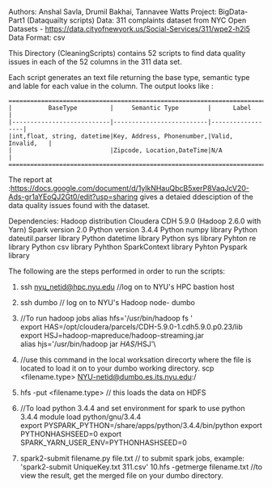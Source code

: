 Authors: Anshal Savla, Drumil Bakhai, Tannavee Watts
Project: BigData-Part1 (Dataquailty scripts)
Data: 311 complaints dataset from NYC Open Datasets -   https://data.cityofnewyork.us/Social-Services/311/wpe2-h2i5
Data Format: csv

This Directory (CleaningScripts) contains 52 scripts to find data quality issues in each of the 52 columns in the 311 data set.

Each script generates an text file returning the base type, semantic type and lable for each value in the column.
The output looks like :

    ===========================================================================
    |          BaseType         |     Semantic Type        |      Label       |
    |---------------------------|--------------------------|------------------|
    |int,float, string, datetime|Key, Address, Phonenumber,|Valid, Invalid,   |
    |                           |Zipcode, Location,DateTime|N/A               |
    ===========================================================================

The report at :https://docs.google.com/document/d/1ylkNHauQbcB5xerP8VaqJcV20-Ads-gr1aYEoQJ2Gt0/edit?usp=sharing gives a detaied ddesciption of the data quality issues found with the dataset.

Dependencies:
Hadoop distribution Cloudera CDH 5.9.0 (Hadoop 2.6.0 with Yarn)
Spark version 2.0
Python version 3.4.4
Python numpy library
Python dateutil.parser library
Python datetime library
Python sys library
Pyhton re library
Python csv library
Pyhthon SparkContext library
Pyhton Pyspark library

The following are the steps performed in order to run the scripts:

1. ssh nyu_netid@hpc.nyu.edu       //log on to NYU's HPC bastion host
2. ssh dumbo                       // log on to NYU's Hadoop node- dumbo
3. //To run hadoop jobs
   alias hfs='/usr/bin/hadoop fs '\
   export HAS=/opt/cloudera/parcels/CDH-5.9.0-1.cdh5.9.0.p0.23/lib\
   export HSJ=hadoop-mapreduce/hadoop-streaming.jar\
   alias hjs='/usr/bin/hadoop jar $HAS/$HSJ'\

4. //use this command in the local worksation direcorty where the file is located to load it on to your dumbo working directory.
   scp <filename.type> NYU-netid@dumbo.es.its.nyu.edu:/<working directory on dumbo>      
5. hfs -put <filename.type>        // this loads the data on HDFS
6. //To load python 3.4.4 and set environment for spark to use python 3.4.4 
   module load python/gnu/3.4.4    
   export PYSPARK_PYTHON=/share/apps/python/3.4.4/bin/python
   export PYTHONHASHSEED=0
   export SPARK_YARN_USER_ENV=PYTHONHASHSEED=0  
9. spark2-submit filename.py file.txt   // to submit spark jobs, example: 'spark2-submit UniqueKey.txt 311.csv'
10.hfs -getmerge filename.txt           //to view the result, get the merged file on your dumbo directory.
  
